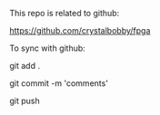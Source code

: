 This repo is related to github:

https://github.com/crystalbobby/fpga

To sync with github:

git add .

git commit -m 'comments'

git push